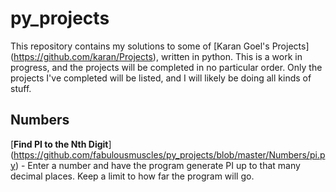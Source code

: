 py_projects
========

This repository contains my solutions to some of [Karan Goel's Projects] (https://github.com/karan/Projects), written in python.
This is a work in progress, and the projects will be completed in no particular order. Only the projects I've completed will
be listed, and I will likely be doing all kinds of stuff.


Numbers
---------

[**Find PI to the Nth Digit**] (https://github.com/fabulousmuscles/py_projects/blob/master/Numbers/pi.py) - Enter a number and have the program generate PI up to that many decimal places. Keep a limit to how far the program will go.
